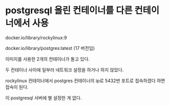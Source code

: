 # postgresql 올린 컨테이너를 다른 컨테이너에서 사용

docker.io/library/rockylinux:9

docker.io/library/postgres:latest  (17 버전임)

이미지를 사용한 2개의 컨테이너가 돌고 있다. 

두 컨테이너 사이에 일부러 네트워크 설정을 하거나 하지 않았다. 

rockylinux 컨테이너에서 postgres 컨테이너의 ip로 5432번 포트로 접속하겠다 하면 접속이 된다.

이 postgresql 서버에 별 설정한 게 없다.

